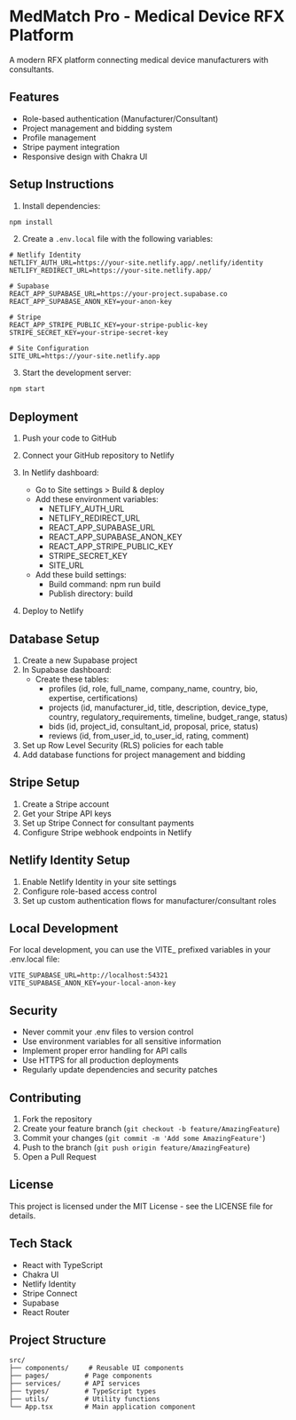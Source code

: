# MedMatch Pro - Medical Device RFX Platform

A modern RFX platform connecting medical device manufacturers with consultants.

## Features

- Role-based authentication (Manufacturer/Consultant)
- Project management and bidding system
- Profile management
- Stripe payment integration
- Responsive design with Chakra UI

## Setup Instructions

1. Install dependencies:
```bash
npm install
```

2. Create a `.env.local` file with the following variables:
```
# Netlify Identity
NETLIFY_AUTH_URL=https://your-site.netlify.app/.netlify/identity
NETLIFY_REDIRECT_URL=https://your-site.netlify.app/

# Supabase
REACT_APP_SUPABASE_URL=https://your-project.supabase.co
REACT_APP_SUPABASE_ANON_KEY=your-anon-key

# Stripe
REACT_APP_STRIPE_PUBLIC_KEY=your-stripe-public-key
STRIPE_SECRET_KEY=your-stripe-secret-key

# Site Configuration
SITE_URL=https://your-site.netlify.app
```

3. Start the development server:
```bash
npm start
```

## Deployment

1. Push your code to GitHub
2. Connect your GitHub repository to Netlify
3. In Netlify dashboard:
   - Go to Site settings > Build & deploy
   - Add these environment variables:
     - NETLIFY_AUTH_URL
     - NETLIFY_REDIRECT_URL
     - REACT_APP_SUPABASE_URL
     - REACT_APP_SUPABASE_ANON_KEY
     - REACT_APP_STRIPE_PUBLIC_KEY
     - STRIPE_SECRET_KEY
     - SITE_URL
   - Add these build settings:
     - Build command: npm run build
     - Publish directory: build

4. Deploy to Netlify

## Database Setup

1. Create a new Supabase project
2. In Supabase dashboard:
   - Create these tables:
     - profiles (id, role, full_name, company_name, country, bio, expertise, certifications)
     - projects (id, manufacturer_id, title, description, device_type, country, regulatory_requirements, timeline, budget_range, status)
     - bids (id, project_id, consultant_id, proposal, price, status)
     - reviews (id, from_user_id, to_user_id, rating, comment)
3. Set up Row Level Security (RLS) policies for each table
4. Add database functions for project management and bidding

## Stripe Setup

1. Create a Stripe account
2. Get your Stripe API keys
3. Set up Stripe Connect for consultant payments
4. Configure Stripe webhook endpoints in Netlify

## Netlify Identity Setup

1. Enable Netlify Identity in your site settings
2. Configure role-based access control
3. Set up custom authentication flows for manufacturer/consultant roles

## Local Development

For local development, you can use the VITE_ prefixed variables in your .env.local file:
```
VITE_SUPABASE_URL=http://localhost:54321
VITE_SUPABASE_ANON_KEY=your-local-anon-key
```

## Security

- Never commit your .env files to version control
- Use environment variables for all sensitive information
- Implement proper error handling for API calls
- Use HTTPS for all production deployments
- Regularly update dependencies and security patches

## Contributing

1. Fork the repository
2. Create your feature branch (`git checkout -b feature/AmazingFeature`)
3. Commit your changes (`git commit -m 'Add some AmazingFeature'`)
4. Push to the branch (`git push origin feature/AmazingFeature`)
5. Open a Pull Request

## License

This project is licensed under the MIT License - see the LICENSE file for details.

## Tech Stack

- React with TypeScript
- Chakra UI
- Netlify Identity
- Stripe Connect
- Supabase
- React Router

## Project Structure

```
src/
├── components/     # Reusable UI components
├── pages/         # Page components
├── services/      # API services
├── types/         # TypeScript types
├── utils/         # Utility functions
└── App.tsx        # Main application component
```
